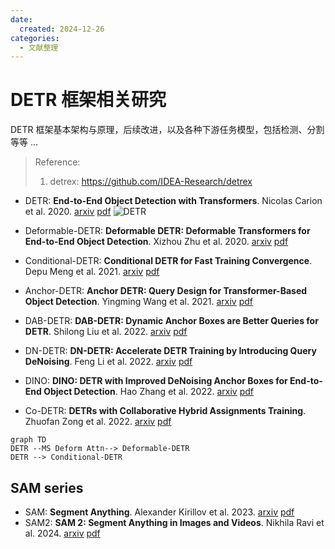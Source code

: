 ```yaml
---
date:
  created: 2024-12-26
categories:
  - 文献整理
---
```




# DETR 框架相关研究

DETR 框架基本架构与原理，后续改进，以及各种下游任务模型，包括检测、分割等等 ...




<!-- more -->


> Reference:
> 1. detrex: https://github.com/IDEA-Research/detrex

- DETR: **End-to-End Object Detection with Transformers**. Nicolas Carion et al. 2020. [arxiv](https://arxiv.org/abs/2005.12872) [pdf](pdfs/DETR_Nicolas_Carion_et_al_2005.12872.pdf)
![DETR](imgs/DETRs/detr.png)

- Deformable-DETR: **Deformable DETR: Deformable Transformers for End-to-End Object Detection**. Xizhou Zhu et al. 2020. [arxiv](https://arxiv.org/abs/2010.04159) [pdf](pdfs/Deformable-DETR_Xizhou_Zhu_et_al_2010.04159.pdf)
- Conditional-DETR: **Conditional DETR for Fast Training Convergence**. Depu Meng et al. 2021. [arxiv](https://arxiv.org/abs/2108.06152) [pdf](pdfs/Conditional-DETR_Depu_Meng_et_al_2108.06152.pdf)
- Anchor-DETR: **Anchor DETR: Query Design for Transformer-Based Object Detection**. Yingming Wang et al. 2021. [arxiv](https://arxiv.org/abs/2109.07107) [pdf](pdfs/Anchor-DETR_Yingming_Wang_et_al_2109.07107.pdf)
- DAB-DETR: **DAB-DETR: Dynamic Anchor Boxes are Better Queries for DETR**. Shilong Liu et al. 2022. [arxiv](https://arxiv.org/abs/2201.12329) [pdf](pdfs/DAB-DETR_Shilong_Liu_et_al_2201.12329.pdf)
- DN-DETR: **DN-DETR: Accelerate DETR Training by Introducing Query DeNoising**. Feng Li et al. 2022. [arxiv](https://arxiv.org/abs/2203.01305) [pdf](pdfs/DN-DETR_Feng_Li_et_al_2203.01305.pdf)
- DINO: **DINO: DETR with Improved DeNoising Anchor Boxes for End-to-End Object  Detection**. Hao Zhang et al. 2022. [arxiv](https://arxiv.org/abs/2203.03605) [pdf](pdfs/DINO_Hao_Zhang_et_al_2203.03605.pdf)
- Co-DETR: **DETRs with Collaborative Hybrid Assignments Training**. Zhuofan Zong et al. 2022. [arxiv](https://arxiv.org/abs/2211.12860) [pdf](pdfs/Co-DETR_Zhuofan_Zong_et_al_2211.12860.pdf)


```mermaid
graph TD
DETR --MS Deform Attn--> Deformable-DETR
DETR --> Conditional-DETR
```

## SAM series

- SAM: **Segment Anything**. Alexander Kirillov et al. 2023. [arxiv](https://arxiv.org/abs/2304.02643) [pdf](pdfs/SAM_Alexander_Kirillov_et_al_2304.02643.pdf)
- SAM2: **SAM 2: Segment Anything in Images and Videos**. Nikhila Ravi et al. 2024. [arxiv](https://arxiv.org/abs/2408.00714) [pdf](pdfs/SAM2_Nikhila_Ravi_et_al_2408.00714.pdf)